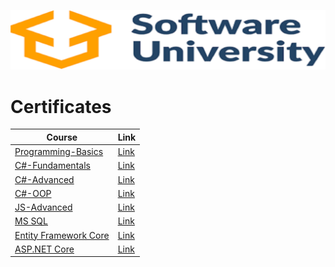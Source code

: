 [![name](https://github.com/rbbozhilov/Software-University/blob/main/Images/images.png)](https://softuni.bg)


# Certificates

| Course | Link |
| --- | --- |
| [Programming-Basics](https://softuni.bg/trainings/3199/programming-basics-with-csharp-january-2021) | [Link](https://softuni.bg/Certificates/Details/88208/b1db1820) |
| [C#-Fundamentals](https://softuni.bg/trainings/3135/csharp-fundamentals-september-2020) | [Link](https://softuni.bg/Certificates/Details/96380/904c3e71) |
| [C#-Advanced](https://softuni.bg/trainings/3210/csharp-advanced-january-2021#lesson-21611) | [Link](https://softuni.bg/Certificates/Details/98101/d1c3e2a3) |
| [C#-OOP](https://softuni.bg/trainings/3214/csharp-oop-february-2021#lesson-21761) | [Link](https://softuni.bg/certificates/details/104239/f8605e14) |
| [JS-Advanced](https://softuni.bg/trainings/3347/js-advanced-may-2021) | [Link](https://softuni.bg/certificates/details/110452/45c3e1f8) |
| [MS SQL](https://softuni.bg/trainings/3531/ms-sql-september-2021) | [Link](https://softuni.bg/certificates/details/114037/34bf1619) |
| [Entity Framework Core](https://softuni.bg/trainings/3492/entity-framework-core-october-2021) | [Link](https://softuni.bg/certificates/details/119166/7614889d) |
| [ASP.NET Core](https://softuni.bg/trainings/3601/asp-dot-net-core-february-2022) | [Link](https://softuni.bg/certificates/details/132587/bfaf3d1f) |
